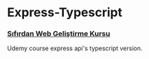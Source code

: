 # Express-Typescript
### [Sıfırdan Web Geliştirme Kursu](https://www.udemy.com/course/komple-sifirdan-web-gelistirme-kursu) 
Udemy course express api's typescript version.
